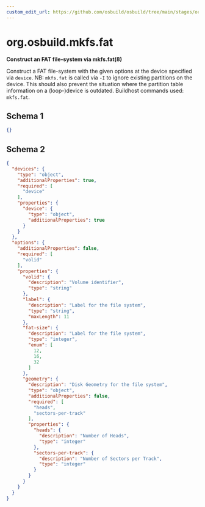 ```yaml
---
custom_edit_url: https://github.com/osbuild/osbuild/tree/main/stages/org.osbuild.mkfs.fat.meta.json
---
```

# org.osbuild.mkfs.fat
<!--
[//]: # ( DO NOT MODIFY THIS FILE! )
[//]: # ( This content is generated by `scripts/pull_osbuild_modules.py` )
[//]: # ( Rather change the source of this: https://github.com/osbuild/osbuild/tree/main/stages/org.osbuild.mkfs.fat.meta.json )
-->

**Construct an FAT file-system via mkfs.fat(8)**

Construct a FAT file-system with the given options at the device
specified via `device`.
NB: `mkfs.fat` is called via `-I` to ignore existing partitions
on the device. This should also prevent the situation where
the partition table information on a (loop-)device is outdated.
Buildhost commands used: `mkfs.fat`.

## Schema 1

```json
{}
```

## Schema 2

```json
{
  "devices": {
    "type": "object",
    "additionalProperties": true,
    "required": [
      "device"
    ],
    "properties": {
      "device": {
        "type": "object",
        "additionalProperties": true
      }
    }
  },
  "options": {
    "additionalProperties": false,
    "required": [
      "volid"
    ],
    "properties": {
      "volid": {
        "description": "Volume identifier",
        "type": "string"
      },
      "label": {
        "description": "Label for the file system",
        "type": "string",
        "maxLength": 11
      },
      "fat-size": {
        "description": "Label for the file system",
        "type": "integer",
        "enum": [
          12,
          16,
          32
        ]
      },
      "geometry": {
        "description": "Disk Geometry for the file system",
        "type": "object",
        "additionalProperties": false,
        "required": [
          "heads",
          "sectors-per-track"
        ],
        "properties": {
          "heads": {
            "description": "Number of Heads",
            "type": "integer"
          },
          "sectors-per-track": {
            "description": "Number of Sectors per Track",
            "type": "integer"
          }
        }
      }
    }
  }
}
```
